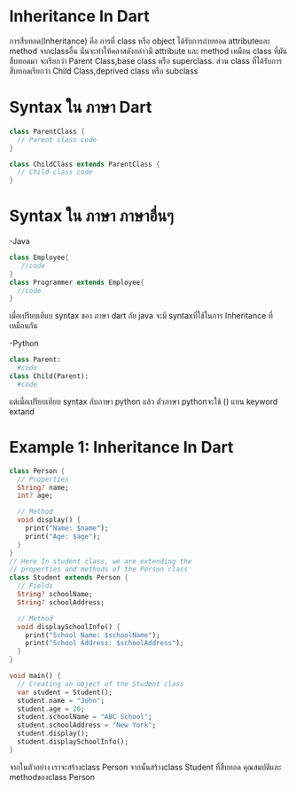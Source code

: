 # Inheritance In Dart
  การสืบทอด(Inheritance) คือ การที่ class หรือ object ได้รับการถ่ายทอด attributeและ method จากclassอื่น นั่นจะทำให้คลาสดังกล่าวมี attribute และ method เหมือน class ที่มันสืบทอดมา จะเรียกว่า Parent Class,base class หรือ superclass. ส่วน class ที่ได้รับการสืบทอดเรียกว่า Child Class,deprived class หรือ subclass 
# Syntax ใน ภาษา Dart
```dart
class ParentClass {
  // Parent class code
}

class ChildClass extends ParentClass {
  // Child class code
}
```
# Syntax ใน ภาษา ภาษาอื่นๆ
-Java
```java
class Employee{  
   //code
}  
class Programmer extends Employee{  
  //code
} 
```
เมื่อเปรียบเทียบ syntax ของ ภาษา dart กัย java จะมี syntaxที่ใช้ในการ Inheritance ที่เหมือนกัน

-Python
```python
class Parent:
  #code
class Child(Parent):
  #code
```
แต่เมื่อเปรียบเทียบ syntax กับภาษา python แล้ว ตัวภาษา pythonจะใช้ () แทน keyword extand

#  Example 1: Inheritance In Dart
```dart
class Person {
  // Properties
  String? name;
  int? age;

  // Method
  void display() {
    print("Name: $name");
    print("Age: $age");
  }
}
// Here In student class, we are extending the
// properties and methods of the Person class
class Student extends Person {
  // Fields
  String? schoolName;
  String? schoolAddress;

  // Method
  void displaySchoolInfo() {
    print("School Name: $schoolName");
    print("School Address: $schoolAddress");
  }
}

void main() {
  // Creating an object of the Student class
  var student = Student();
  student.name = "John";
  student.age = 20;
  student.schoolName = "ABC School";
  student.schoolAddress = "New York";
  student.display();
  student.displaySchoolInfo();
}
```
จากในตัวอย่าง เราจะสร้างclass Person จากนั้นสร้างclass Student ที่สืบทอด คุณสมบัติและ methodของclass Person
